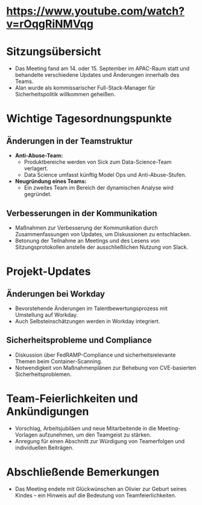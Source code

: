 # https://www.youtube.com/watch?v=rOqgRiNMVqg

# Sitzungsübersicht

- Das Meeting fand am 14. oder 15. September im APAC-Raum statt und behandelte verschiedene Updates und Änderungen innerhalb des Teams.  
- Alan wurde als kommissarischer Full-Stack-Manager für Sicherheitspolitik willkommen geheißen.

# Wichtige Tagesordnungspunkte

## Änderungen in der Teamstruktur
- **Anti-Abuse-Team:**  
  - Produktbereiche werden von Sick zum Data-Science-Team verlagert.  
  - Data Science umfasst künftig Model Ops und Anti-Abuse-Stufen.
- **Neugründung eines Teams:**  
  - Ein zweites Team im Bereich der dynamischen Analyse wird gegründet.

## Verbesserungen in der Kommunikation
- Maßnahmen zur Verbesserung der Kommunikation durch Zusammenfassungen von Updates, um Diskussionen zu entschlacken.  
- Betonung der Teilnahme an Meetings und des Lesens von Sitzungsprotokollen anstelle der ausschließlichen Nutzung von Slack.

# Projekt-Updates

## Änderungen bei Workday
- Bevorstehende Änderungen im Talentbewertungsprozess mit Umstellung auf Workday.  
- Auch Selbsteinschätzungen werden in Workday integriert.

## Sicherheitsprobleme und Compliance
- Diskussion über FedRAMP-Compliance und sicherheitsrelevante Themen beim Container-Scanning.  
- Notwendigkeit von Maßnahmenplänen zur Behebung von CVE-basierten Sicherheitsproblemen.

# Team-Feierlichkeiten und Ankündigungen
- Vorschlag, Arbeitsjubiläen und neue Mitarbeitende in die Meeting-Vorlagen aufzunehmen, um den Teamgeist zu stärken.  
- Anregung für einen Abschnitt zur Würdigung von Teamerfolgen und individuellen Beiträgen.

# Abschließende Bemerkungen
- Das Meeting endete mit Glückwünschen an Olivier zur Geburt seines Kindes – ein Hinweis auf die Bedeutung von Teamfeierlichkeiten.
